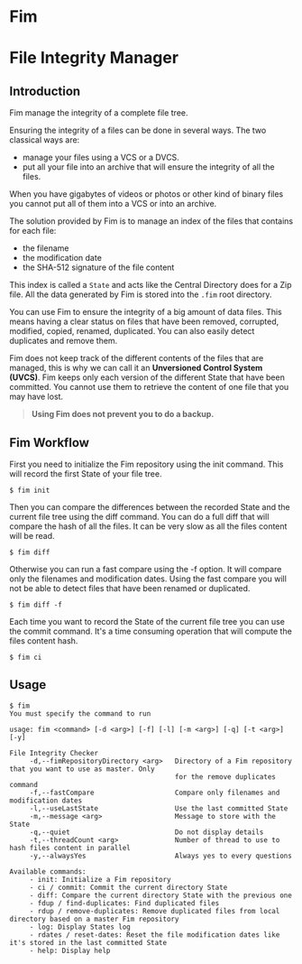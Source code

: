 # Fim
File Integrity Manager
============

## Introduction

Fim manage the integrity of a complete file tree.

Ensuring the integrity of a files can be done in several ways. The two classical ways are:

-  manage your files using a VCS or a DVCS.
-  put all your file into an archive that will ensure the integrity of all the files.

When you have gigabytes of videos or photos or other kind of binary files you cannot put all of them into a VCS or into an archive.

The solution provided by Fim is to manage an index of the files that contains for each file:

- the filename
- the modification date
- the SHA-512 signature of the file content

This index is called a `State` and acts like the Central Directory does for a Zip file.
All the data generated by Fim is stored into the `.fim` root directory.

You can use Fim to ensure the integrity of a big amount of data files.
This means having a clear status on files that have been removed, corrupted, modified, copied, renamed, duplicated.
You can also easily detect duplicates and remove them.

Fim does not keep track of the different contents of the files that are managed,
this is why we can call it an __Unversioned Control System (UVCS)__.
Fim keeps only each version of the different State that have been committed.
You cannot use them to retrieve the content of one file that you may have lost.

> __Using Fim does not prevent you to do a backup.__

## Fim Workflow

First you need to initialize the Fim repository using the init command.
This will record the first State of your file tree.

	$ fim init

Then you can compare the differences between the recorded State and the current file tree using the diff command.
You can do a full diff that will compare the hash of all the files. It can be very slow as all the files content will be read.

	$ fim diff

Otherwise you can run a fast compare using the -f option. It will compare only the filenames and modification dates.
Using the fast compare you will not be able to detect files that have been renamed or duplicated.

	$ fim diff -f

Each time you want to record the State of the current file tree you can use the commit command.
It's a time consuming operation that will compute the files content hash.

	$ fim ci

## Usage

	$ fim
	You must specify the command to run
	
	usage: fim <command> [-d <arg>] [-f] [-l] [-m <arg>] [-q] [-t <arg>] [-y]
	
	File Integrity Checker
		 -d,--fimRepositoryDirectory <arg>   Directory of a Fim repository that you want to use as master. Only
		                                     for the remove duplicates command
		 -f,--fastCompare                    Compare only filenames and modification dates
		 -l,--useLastState                   Use the last committed State
		 -m,--message <arg>                  Message to store with the State
		 -q,--quiet                          Do not display details
		 -t,--threadCount <arg>              Number of thread to use to hash files content in parallel
		 -y,--alwaysYes                      Always yes to every questions
	
	Available commands:
		 - init: Initialize a Fim repository
		 - ci / commit: Commit the current directory State
		 - diff: Compare the current directory State with the previous one
		 - fdup / find-duplicates: Find duplicated files
		 - rdup / remove-duplicates: Remove duplicated files from local directory based on a master Fim repository
		 - log: Display States log
		 - rdates / reset-dates: Reset the file modification dates like it's stored in the last committed State
		 - help: Display help


